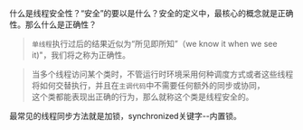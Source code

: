 什么是线程安全性？“安全”的要以是什么？安全的定义中，最核心的概念就是正确性。那么什么是正确性？<br>
>`单线程`执行过后的结果近似为“所见即所知”（we know it when we see it)"，我们将之称为正确性。

>当多个线程访问某个类时，不管运行时环境采用何种调度方式或者这些线程将如何交替执行，并且在`主调代码`中不需要任何额外的同步或协同，<br>
这个类都能表现出正确的行为，那么就称这个类是线程安全的。

最常见的线程同步方法就是加锁，synchronized关键字--内置锁。
